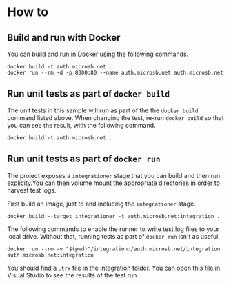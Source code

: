 # How to

## Build and run with Docker

You can build and run in Docker using the following commands.

```console
docker build -t auth.microsb.net .
docker run --rm -d -p 8000:80 --name auth.microsb.net auth.microsb.net
```

## Run unit tests as part of `docker build`

The unit tests in this sample will run as part of the the `docker build` command listed above.
When changing the test, re-run `docker build` so that you can see the result, with the following command.

```console
docker build -t auth.microsb.net .
```

## Run unit tests as part of `docker run`

The project exposes a `integrationer` stage that you can build and then run explicity.You can then volume mount the appropriate directories in order to harvest test logs.

First build an image, just to and including the `integrationer` stage.

```console
docker build --target integrationer -t auth.microsb.net:integration .
```

The following commands to enable the runner to write test log files to your local drive. Without that, running tests as part of `docker run` isn't as useful.

```console
docker run --rm -v "$(pwd)"/integration:/auth.microsb.net/integration auth.microsb.net:integration
```

You should find a `.trx` file in the integration folder. You can open this file in Visual Studio to see the results of the test run.
